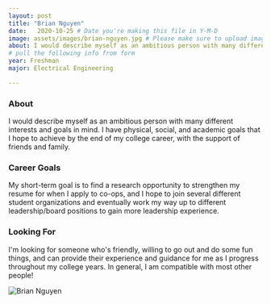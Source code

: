 ```yaml
---
layout: post
title: "Brian Nguyen"
date:   2020-10-25 # Date you're making this file in Y-M-D
image: assets/images/brian-nguyen.jpg # Please make sure to upload image in /assets/images/fname-lastname.ext format 
about: I would describe myself as an ambitious person with many different interests and goals in mind. I have physical, social, and academic goals that I hope to achieve by the end of my college career, with the support of friends and family. # "Briefly describe yourself"
# pull the following info from form
year: Freshman
major: Electrical Engineering

---
```


### About

I would describe myself as an ambitious person with many different interests and goals in mind. I have physical, social, and academic goals that I hope to achieve by the end of my college career, with the support of friends and family.

### Career Goals

My short-term goal is to find a research opportunity to strengthen my resume for when I apply to co-ops, and I hope to join several different student organizations and eventually work my way up to different leadership/board positions to gain more leadership experience.

### Looking For

I'm looking for someone who's friendly, willing to go out and do some fun things, and can provide their experience and guidance for me as I progress throughout my college years. In general, I am compatible with most other people!

<div class="text-center my-5">
    <img src="{{ "assets/images/brian.nguyen.jpg" | absolute_url }}" alt="Brian Nguyen" class="rounded post-img" />
</div>
